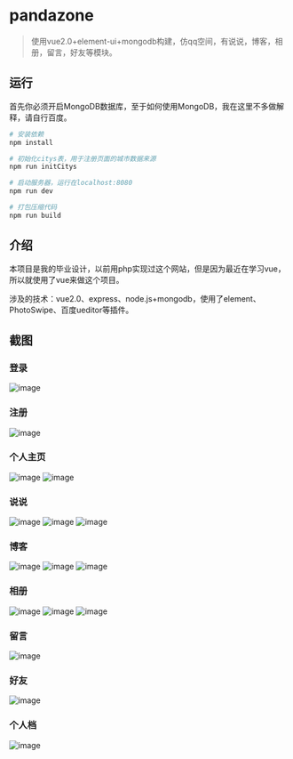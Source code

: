# pandazone

> 使用vue2.0+element-ui+mongodb构建，仿qq空间，有说说，博客，相册，留言，好友等模块。

## 运行

首先你必须开启MongoDB数据库，至于如何使用MongoDB，我在这里不多做解释，请自行百度。

``` bash
# 安装依赖
npm install

# 初始化citys表，用于注册页面的城市数据来源
npm run initCitys

# 启动服务器，运行在localhost:8080
npm run dev

# 打包压缩代码
npm run build
```

## 介绍

本项目是我的毕业设计，以前用php实现过这个网站，但是因为最近在学习vue，所以就使用了vue来做这个项目。

涉及的技术：vue2.0、express、node.js+mongodb，使用了element、PhotoSwipe、百度ueditor等插件。

## 截图

### 登录

![image](https://raw.githubusercontent.com/auven/pandazone/master/screenshot/1.png)

### 注册

![image](https://raw.githubusercontent.com/auven/pandazone/master/screenshot/2.png)

### 个人主页

![image](https://raw.githubusercontent.com/auven/pandazone/master/screenshot/3.png)
![image](https://raw.githubusercontent.com/auven/pandazone/master/screenshot/4.png)

### 说说

![image](https://raw.githubusercontent.com/auven/pandazone/master/screenshot/5.png)
![image](https://raw.githubusercontent.com/auven/pandazone/master/screenshot/6.png)
![image](https://raw.githubusercontent.com/auven/pandazone/master/screenshot/7.png)

### 博客

![image](https://raw.githubusercontent.com/auven/pandazone/master/screenshot/8.png)
![image](https://raw.githubusercontent.com/auven/pandazone/master/screenshot/9.png)
![image](https://raw.githubusercontent.com/auven/pandazone/master/screenshot/10.png)

### 相册

![image](https://raw.githubusercontent.com/auven/pandazone/master/screenshot/11.png)
![image](https://raw.githubusercontent.com/auven/pandazone/master/screenshot/12.png)
![image](https://raw.githubusercontent.com/auven/pandazone/master/screenshot/13.png)

### 留言

![image](https://raw.githubusercontent.com/auven/pandazone/master/screenshot/14.png)

### 好友

![image](https://raw.githubusercontent.com/auven/pandazone/master/screenshot/15.png)

### 个人档

![image](https://raw.githubusercontent.com/auven/pandazone/master/screenshot/16.png)
